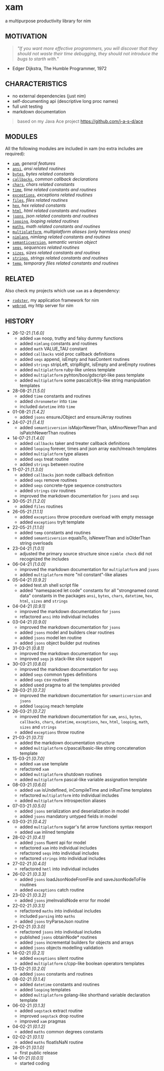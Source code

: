 # xam
a multipurpose productivity library for nim

## MOTIVATION
> *"If you want more effective programmers, you will discover that they should not waste their time debugging, they should not introduce the bugs to starth with."*
- Edger Dijkstra, The Humble Programmer, 1972

## CHARACTERISTICS

* no external dependencies (just nim)
* self-documenting api (descriptive long proc names)
* full unit testing
* markdown documentation
> based on my Java Ace project https://github.com/j-a-s-d/ace

## MODULES

All the following modules are included in xam (no extra includes are required):

* [`xam`](docs/xam.md), *general features*
* [`ansi`](docs/ansi.md), *ansi related routines*
* [`bytes`](docs/bytes.md), *bytes related constants*
* [`callbacks`](docs/callbacks.md), *common callback declarations*
* [`chars`](docs/chars.md), *chars related constants*
* [`time`](docs/time.md), *time related constants and routines*
* [`exceptions`](docs/exceptions.md), *exceptions related routines*
* [`files`](docs/files.md), *files related routines*
* [`hex`](docs/hex.md), *hex related constants*
* [`html`](docs/html.md), *html related constants and routines*
* [`jsons`](docs/jsons.md), *json related constants and routines*
* [`looping`](docs/looping.md), *looping related routines*
* [`maths`](docs/maths.md), *math related constants and routines*
* [`multiplatform`](docs/multiplatform.md), *multiplatform aliases (only harmless ones)*
* [`nimlang`](docs/nimlang.md), *nimlang related constants and routines*
* [`semanticversion`](docs/semanticversion.md), *semantic version object*
* [`seqs`](docs/seqs.md), *sequences related routines*
* [`sizes`](docs/sizes.md), *sizes related constants and routines*
* [`strings`](docs/strings.md), *strings related constants and routines*
* [`temp`](docs/temp.md), *temporary files related constants and routines*

## RELATED

Also check my projects which use `xam` as a dependency:

* [`rodster`](https://github.com/j-a-s-d/rodster), my application framework for nim
* [`webrod`](https://github.com/j-a-s-d/webrod), my http server for nim

## HISTORY
* 26-12-21 *[1.6.0]*
	- added `xam` noop, truthy and falsy dummy functions
	- added `nimlang` constants and routines
	- added `math` VALUE_TAU constant
	- added `callbacks` void proc callback definitions
	- added `seqs` append, isEmpty and hasContent routines
	- added `strings` stripLeft, stripRight, isEmpty and areEmpty routines
	- added `multiplatform` ruby-like unless template
	- added `multiplatform` pyhton/boo/gdscript-like pass template
	- added `multiplatform` some pascal/c#/js-like string manipulation templates
* 28-08-21 *[1.5.0]*
	- added `time` constants and routines
	- added `chronometer` into `time`
	- included `datetime` into `time`
* 01-08-21 *[1.4.2]*
	- added `jsons` ensureJObject and ensureJArray routines
* 24-07-21 *[1.4.1]*
	- added `semanticversion` isMajorNewerThan, isMinorNewerThan and isPatchNewerThan routines
* 14-07-21 *[1.4.0]*
	- added `callbacks` taker and treater callback definitions
	- added `looping` forever, times and json array each/meach templates
	- added `multiplatform` type aliases
	- added `seqs` treat routine
	- added `strings` between routine
* 11-07-21 *[1.3.0]*
	- added `callbacks` json node callback definition
	- added `seqs` remove routines
	- added `seqs` concrete-type sequence constructors
	- added `strings` csv routines
	- improved the markdown documentation for `jsons` and `seqs`
* 30-05-21 *[1.2.0]*
	- added `files` routines
* 26-05-21 *[1.1.1]*
	- added `exceptions` throw procedure overload with empty message
	- added `exceptions` tryIt template
* 22-05-21 *[1.1.0]*
	- added `temp` constants and routines
	- added `semanticversion` equalsTo, isNewerThan and isOlderThan string overloads
* 23-04-21 *[1.0.1]*
	- adjusted the primary source structure since `nimble check` did not recognized the includes
* 06-04-21 *[1.0.0]*
	- improved the markdown documentation for `multiplatform` and `jsons`
	- added `multiplatform` more "nil constant"-like aliases
* 05-04-21 *[0.9.2]*
	- added test.sh shell script file
	- added "namespaced let code" constants for all "strongnamed const data" constants in the packages `ansi`, `bytes`, `chars`, `datetime`, `hex`, `html`, `sizes` and `strings`
* 04-04-21 *[0.9.1]*
	- improved the markdown documentation for `jsons`
	- refactored `ansi` into individual includes
* 03-04-21 *[0.9.0]*
	- improved the markdown documentation for `jsons`
	- added `jsons` model and builders clear routines
	- added `jsons` model len routine
	- added `jsons` object builder put routines
* 31-03-21 *[0.8.1]*
	- improved the markdown documentation for `seqs`
	- improved `seqs` js stack-like slice support
* 30-03-21 *[0.8.0]*
	- improved the markdown documentation for `seqs`
	- added `seqs` common types definitions
	- added `seqs` csv routines
	- added used pragma to all the templates provided
* 28-03-21 *[0.7.3]*
	- improved the markdown documentation for `semanticversion` and `jsons`
	- added `looping` meach template
* 26-03-21 *[0.7.2]*
	- improved the markdown documentation for `xam`, `ansi`, `bytes`, `callbacks`, `chars`, `datetime`, `exceptions`, `hex`, `html`, `looping`, `math`, `sizes` and `strings`
	- added `exceptions` throw routine
* 21-03-21 *[0.7.1]*
	- added the markdown documentation structure
	- added `multiplatform` c/pascal/basic-like string concatenation template
* 15-03-21 *[0.7.0]*
	- added `xam` use template
	- refactored `xam`
	- added `multiplatform` shutdown routines
	- added `multiplatform` pascal-like variable assignation template
* 08-03-21 *[0.6.0]*
	- added `xam` isUndefined, inCompileTime and inRunTime templates
	- refactored `multiplatform` into individual includes
	- added `multiplatform` introspection aliases
* 07-03-21 *[0.5.0]*
    - added `jsons` serialization and deserialization in model
	- added `jsons` mandatory untyped fields in model
* 03-03-21 *[0.4.2]*
	- added `multiplatform` sugar's fat arrow functions syntax reexport
	- added `xam` inlined template
* 28-02-21 *[0.4.1]*
	- added `jsons` fluent api for model
	- refactored `xam` into individual includes
	- refactored `seqs` into individual includes
	- refactored `strings` into individual includes
* 27-02-21 *[0.4.0]*
	- refactored `hmtl` into individual includes
* 26-02-21 *[0.3.3]*
	- added `jsons` loadJsonNodeFromFile and saveJsonNodeToFile routines
	- added `exceptions` catch routine
* 23-02-21 *[0.3.2]*
	- added `jsons` jmeInvalidNode error for model
* 22-02-21 *[0.3.1]*
	- refactored `maths` into individual includes
	- included `parsing` into `maths`
	- added `jsons` tryParseJson routine
* 21-02-21 *[0.3.0]*
	- refactored `jsons` into individual includes
	- published `jsons` obtainNode* routines
	- added `jsons` incremental builders for objects and arrays
	- added `jsons` objects modelling validation
* 14-02-21 *[0.2.1]*
	- added `exceptions` silent routine
	- added `multiplatform` c/cpp-like boolean operators templates
* 13-02-21 *[0.2.0]*
	- added `jsons` constants and routines
* 08-02-21 *[0.1.4]*
	- added `datetime` constants and routines
	- added `looping` templates
	- added `multiplatform` golang-like shorthand variable declaration template
* 06-02-21 *[0.1.3]*
	- added `seqstack` extract routine
	- improved `seqstack` drop routine
	- improved `xam` pragmas
* 04-02-21 *[0.1.2]*
	- added `maths` common degrees constants
* 02-02-21 *[0.1.1]*
	- added `maths` floatIsNaN routine
* 28-01-21 *[0.1.0]*
	- first public release
* 14-01-21 *[0.0.1]*
	- started coding
